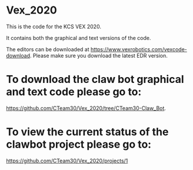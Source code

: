 # Vex_2020

This is the code for the KCS VEX 2020.

It contains both the graphical and text versions of the code.

The editors can be downloaded at https://www.vexrobotics.com/vexcode-download. Please make sure you download the latest EDR version.
 
 # To download the claw bot graphical and text code please go to:
 https://github.com/CTeam30/Vex_2020/tree/CTeam30-Claw_Bot.

# To view the current status of the clawbot project please go to:
https://github.com/CTeam30/Vex_2020/projects/1
